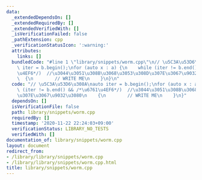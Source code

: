 ```yaml
---
data:
  _extendedDependsOn: []
  _extendedRequiredBy: []
  _extendedVerifiedWith: []
  _isVerificationFailed: false
  _pathExtension: cpp
  _verificationStatusIcon: ':warning:'
  attributes:
    links: []
  bundledCode: "#line 1 \"library/snippets/worm.cpp\"\n// \u5C3A\u53D6\u308A\nauto\
    \ iter = b.begin();\nfor (auto x : a) {\n    while (iter != b.end() && /*\u6761\
    \u4EF6*/)  //\u3044\u3051\u308B\u3068\u3053\u308D\u307E\u3067\u9032\u3080\n  \
    \  {\n        // WRITE ME\n    }\n}\n"
  code: "// \u5C3A\u53D6\u308A\nauto iter = b.begin();\nfor (auto x : a) {\n    while\
    \ (iter != b.end() && /*\u6761\u4EF6*/)  //\u3044\u3051\u308B\u3068\u3053\u308D\
    \u307E\u3067\u9032\u3080\n    {\n        // WRITE ME\n    }\n}"
  dependsOn: []
  isVerificationFile: false
  path: library/snippets/worm.cpp
  requiredBy: []
  timestamp: '2020-11-22 22:24:03+09:00'
  verificationStatus: LIBRARY_NO_TESTS
  verifiedWith: []
documentation_of: library/snippets/worm.cpp
layout: document
redirect_from:
- /library/library/snippets/worm.cpp
- /library/library/snippets/worm.cpp.html
title: library/snippets/worm.cpp
---
```

